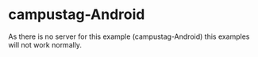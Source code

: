 # campustag-Android

As there is no server for this example (campustag-Android) this examples will not work normally.
